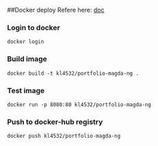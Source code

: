 ##Docker deploy
Refere here: [doc](https://docs.docker.com/docker-hub/)

### Login to docker

`docker login`

### Build image

`docker build -t kl4532/portfolio-magda-ng .` 

### Test image

`docker run -p 8080:80 kl4532/portfolio-magda-ng`

### Push to docker-hub registry

`docker push kl4532/portfolio-magda-ng`


